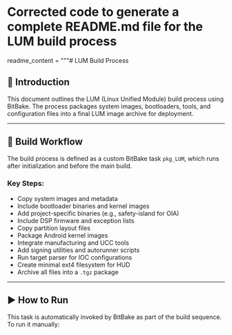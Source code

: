# Corrected code to generate a complete README.md file for the LUM build process

readme_content = """# LUM Build Process

## 📘 Introduction
This document outlines the LUM (Linux Unified Module) build process using BitBake. The process packages system images, bootloaders, tools, and configuration files into a final LUM image archive for deployment.

---

## 🔄 Build Workflow
The build process is defined as a custom BitBake task `pkg_LUM`, which runs after initialization and before the main build.

### Key Steps:
- Copy system images and metadata
- Include bootloader binaries and kernel images
- Add project-specific binaries (e.g., safety-island for OIA)
- Include DSP firmware and exception lists
- Copy partition layout files
- Package Android kernel images
- Integrate manufacturing and UCC tools
- Add signing utilities and autorunner scripts
- Run target parser for IOC configurations
- Create minimal ext4 filesystem for HUD
- Archive all files into a `.tgz` package

---

## ▶️ How to Run
This task is automatically invoked by BitBake as part of the build sequence. To run it manually:


